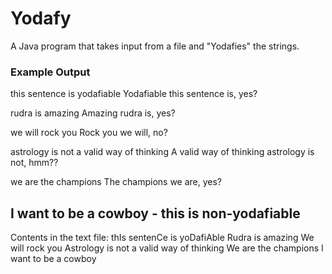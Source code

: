 # Yodafy
A Java program that takes input from a file and "Yodafies" the strings.

### Example Output
this sentence is yodafiable
Yodafiable this sentence is, yes?

rudra is amazing
Amazing rudra is, yes?

we will rock you
Rock you we will, no?

astrology is not a valid way of thinking
A valid way of thinking astrology is not, hmm??

we are the champions
The champions we are, yes?

I want to be a cowboy - this is non-yodafiable
-------------------------------------------------------
Contents in the text file: 
thIs sentenCe is yoDafiAble
Rudra is amazing
We will rock you
Astrology is not a valid way of thinking
We are the champions
I want to be a cowboy
